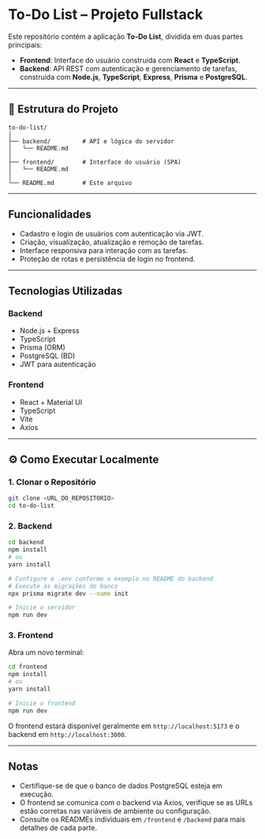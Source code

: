 # To-Do List – Projeto Fullstack

Este repositório contém a aplicação **To-Do List**, dividida em duas partes principais:

- **Frontend**: Interface do usuário construída com **React** e **TypeScript**.
- **Backend**: API REST com autenticação e gerenciamento de tarefas, construída com **Node.js**, **TypeScript**, **Express**, **Prisma** e **PostgreSQL**.

---

## 📁 Estrutura do Projeto

```
to-do-list/
│
├── backend/         # API e lógica do servidor
│   └── README.md
│
├── frontend/        # Interface do usuário (SPA)
│   └── README.md
│
└── README.md        # Este arquivo
```

---

## Funcionalidades

- Cadastro e login de usuários com autenticação via JWT.
- Criação, visualização, atualização e remoção de tarefas.
- Interface responsiva para interação com as tarefas.
- Proteção de rotas e persistência de login no frontend.

---

## Tecnologias Utilizadas

### Backend

- Node.js + Express
- TypeScript
- Prisma (ORM)
- PostgreSQL (BD)
- JWT para autenticação

### Frontend

- React + Material UI
- TypeScript
- Vite
- Axios

---

## ⚙️ Como Executar Localmente

### 1. Clonar o Repositório

```bash
git clone <URL_DO_REPOSITORIO>
cd to-do-list
```

### 2. Backend

```bash
cd backend
npm install
# ou
yarn install

# Configure o .env conforme o exemplo no README do backend
# Execute as migrações do banco
npx prisma migrate dev --name init

# Inicie o servidor
npm run dev
```

### 3. Frontend

Abra um novo terminal:

```bash
cd frontend
npm install
# ou
yarn install

# Inicie o frontend
npm run dev
```

O frontend estará disponível geralmente em `http://localhost:5173` e o backend em `http://localhost:3000`.

---

## Notas

- Certifique-se de que o banco de dados PostgreSQL esteja em execução.
- O frontend se comunica com o backend via Axios, verifique se as URLs estão corretas nas variáveis de ambiente ou configuração.
- Consulte os READMEs individuais em `/frontend` e `/backend` para mais detalhes de cada parte.
